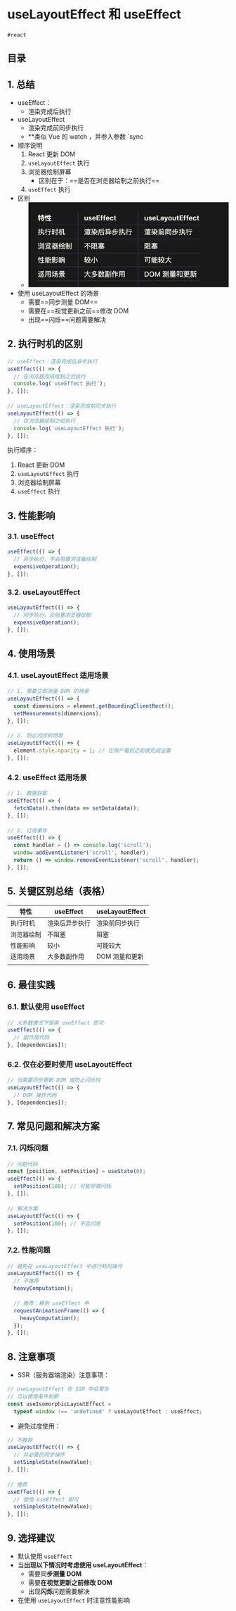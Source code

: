 
# useLayoutEffect 和 useEffect


`#react` 


## 目录
<!-- toc -->
 ## 1. 总结 

- useEffect：
	- 渲染完成后执行
- useLayoutEffect
	- 渲染完成前同步执行
	- **类似 Vue 的 watch ，并参入参数 `sync
- 顺序说明
	1. React 更新 DOM
	2. `useLayoutEffect` 执行
	3. 浏览器绘制屏幕
		- 区别在于：==是否在浏览器绘制之前执行==
	4. `useEffect` 执行
- 区别
	- ![图片&文件](./files/20241231-1.png)
- 使用 useLayoutEffect 的场景
	- 需要==同步测量 DOM==
	- 需要在==视觉更新之前==修改 DOM
	- 出现==闪烁==问题需要解决

## 2. 执行时机的区别

```jsx
// useEffect：渲染完成后异步执行
useEffect(() => {
  // 在浏览器完成绘制之后执行
  console.log('useEffect 执行');
}, []);

// useLayoutEffect：渲染完成前同步执行
useLayoutEffect(() => {
  // 在浏览器绘制之前执行
  console.log('useLayoutEffect 执行');
}, []);
```

执行顺序：

1. React 更新 DOM
2. `useLayoutEffect` 执行
3. 浏览器绘制屏幕
4. `useEffect` 执行

## 3. 性能影响

### 3.1. useEffect

```jsx hl:2
useEffect(() => {
  // 异步执行，不会阻塞浏览器绘制
  expensiveOperation();
}, []);
```

### 3.2. useLayoutEffect

```jsx hl:2
useLayoutEffect(() => {
  // 同步执行，会阻塞浏览器绘制
  expensiveOperation();
}, []);
```

## 4. 使用场景

### 4.1. useLayoutEffect 适用场景

```jsx hl:1,7
// 1. 需要立即测量 DOM 的场景
useLayoutEffect(() => {
  const dimensions = element.getBoundingClientRect();
  setMeasurements(dimensions);
}, []);

// 2. 防止闪烁的场景
useLayoutEffect(() => {
  element.style.opacity = 1; // 在用户看到之前就完成设置
}, []);
```

### 4.2. useEffect 适用场景

```jsx hl:1,6
// 1. 数据获取
useEffect(() => {
  fetchData().then(data => setData(data));
}, []);

// 2. 订阅事件
useEffect(() => {
  const handler = () => console.log('scroll');
  window.addEventListener('scroll', handler);
  return () => window.removeEventListener('scroll', handler);
}, []);
```

## 5. 关键区别总结（表格）

| 特性    | useEffect | useLayoutEffect |
| ----- | --------- | --------------- |
| 执行时机  | 渲染后异步执行   | 渲染前同步执行         |
| 浏览器绘制 | 不阻塞       | 阻塞              |
| 性能影响  | 较小        | 可能较大            |
| 适用场景  | 大多数副作用    | DOM 测量和更新       |
|       |           |                 |

## 6. 最佳实践

### 6.1. 默认使用 useEffect

```jsx
// 大多数情况下使用 useEffect 即可
useEffect(() => {
  // 副作用代码
}, [dependencies]);
```

### 6.2. 仅在必要时使用 useLayoutEffect

```jsx hl:1
// 当需要同步更新 DOM 或防止闪烁时
useLayoutEffect(() => {
  // DOM 操作代码
}, [dependencies]);
```

## 7. 常见问题和解决方案

### 7.1. 闪烁问题

```jsx
// 问题代码
const [position, setPosition] = useState(0);
useEffect(() => {
  setPosition(100); // 可能导致闪烁
}, []);

// 解决方案
useLayoutEffect(() => {
  setPosition(100); // 不会闪烁
}, []);
```

### 7.2. 性能问题

```jsx hl:6,3
// 避免在 useLayoutEffect 中进行耗时操作
useLayoutEffect(() => {
  // 不推荐
  heavyComputation();
  
  // 推荐：移到 useEffect 中
  requestAnimationFrame(() => {
    heavyComputation();
  });
}, []);
```

## 8. 注意事项

- SSR（服务器端渲染）注意事项：

```jsx
// useLayoutEffect 在 SSR 中会警告
// 可以使用条件判断
const useIsomorphicLayoutEffect = 
  typeof window !== 'undefined' ? useLayoutEffect : useEffect;
```

- 避免过度使用：

```jsx
// 不推荐
useLayoutEffect(() => {
  // 非必要的同步操作
  setSimpleState(newValue);
}, []);

// 推荐
useEffect(() => {
  // 使用 useEffect 即可
  setSimpleState(newValue);
}, []);
```

## 9. 选择建议

- 默认使用 `useEffect`
- 当**出现以下情况时考虑使用 useLayoutEffect**：
	- 需要同**步测量 DOM**
	- 需要**在视觉更新之前修改 DOM**
	- 出现**闪烁**问题需要解决
- 在使用 `useLayoutEffect` 时注意性能影响
